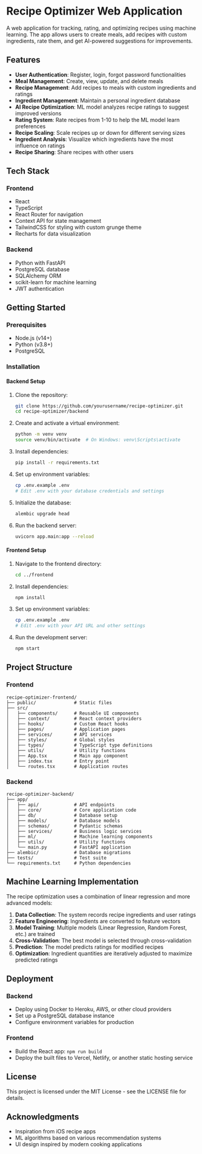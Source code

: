 # Recipe Optimizer Web Application

A web application for tracking, rating, and optimizing recipes using machine learning. The app allows users to create meals, add recipes with custom ingredients, rate them, and get AI-powered suggestions for improvements.

## Features

- **User Authentication**: Register, login, forgot password functionalities
- **Meal Management**: Create, view, update, and delete meals
- **Recipe Management**: Add recipes to meals with custom ingredients and ratings
- **Ingredient Management**: Maintain a personal ingredient database
- **AI Recipe Optimization**: ML model analyzes recipe ratings to suggest improved versions
- **Rating System**: Rate recipes from 1-10 to help the ML model learn preferences
- **Recipe Scaling**: Scale recipes up or down for different serving sizes
- **Ingredient Analysis**: Visualize which ingredients have the most influence on ratings
- **Recipe Sharing**: Share recipes with other users

## Tech Stack

### Frontend
- React
- TypeScript
- React Router for navigation
- Context API for state management
- TailwindCSS for styling with custom grunge theme
- Recharts for data visualization

### Backend
- Python with FastAPI
- PostgreSQL database
- SQLAlchemy ORM
- scikit-learn for machine learning
- JWT authentication

## Getting Started

### Prerequisites
- Node.js (v14+)
- Python (v3.8+)
- PostgreSQL

### Installation

#### Backend Setup
1. Clone the repository:
   ```bash
   git clone https://github.com/yourusername/recipe-optimizer.git
   cd recipe-optimizer/backend
   ```

2. Create and activate a virtual environment:
   ```bash
   python -m venv venv
   source venv/bin/activate  # On Windows: venv\Scripts\activate
   ```

3. Install dependencies:
   ```bash
   pip install -r requirements.txt
   ```

4. Set up environment variables:
   ```bash
   cp .env.example .env
   # Edit .env with your database credentials and settings
   ```

5. Initialize the database:
   ```bash
   alembic upgrade head
   ```

6. Run the backend server:
   ```bash
   uvicorn app.main:app --reload
   ```

#### Frontend Setup
1. Navigate to the frontend directory:
   ```bash
   cd ../frontend
   ```

2. Install dependencies:
   ```bash
   npm install
   ```

3. Set up environment variables:
   ```bash
   cp .env.example .env
   # Edit .env with your API URL and other settings
   ```

4. Run the development server:
   ```bash
   npm start
   ```

## Project Structure

### Frontend
```
recipe-optimizer-frontend/
├── public/              # Static files
├── src/
│   ├── components/      # Reusable UI components
│   ├── context/         # React context providers
│   ├── hooks/           # Custom React hooks
│   ├── pages/           # Application pages
│   ├── services/        # API services
│   ├── styles/          # Global styles
│   ├── types/           # TypeScript type definitions
│   ├── utils/           # Utility functions
│   ├── App.tsx          # Main app component
│   ├── index.tsx        # Entry point
│   └── routes.tsx       # Application routes
```

### Backend
```
recipe-optimizer-backend/
├── app/
│   ├── api/             # API endpoints
│   ├── core/            # Core application code
│   ├── db/              # Database setup
│   ├── models/          # Database models
│   ├── schemas/         # Pydantic schemas
│   ├── services/        # Business logic services
│   ├── ml/              # Machine learning components
│   ├── utils/           # Utility functions
│   └── main.py          # FastAPI application
├── alembic/             # Database migrations
├── tests/               # Test suite
└── requirements.txt     # Python dependencies
```

## Machine Learning Implementation

The recipe optimization uses a combination of linear regression and more advanced models:

1. **Data Collection**: The system records recipe ingredients and user ratings
2. **Feature Engineering**: Ingredients are converted to feature vectors
3. **Model Training**: Multiple models (Linear Regression, Random Forest, etc.) are trained
4. **Cross-Validation**: The best model is selected through cross-validation
5. **Prediction**: The model predicts ratings for modified recipes
6. **Optimization**: Ingredient quantities are iteratively adjusted to maximize predicted ratings

## Deployment

### Backend
- Deploy using Docker to Heroku, AWS, or other cloud providers
- Set up a PostgreSQL database instance
- Configure environment variables for production

### Frontend
- Build the React app: `npm run build`
- Deploy the built files to Vercel, Netlify, or another static hosting service

## License

This project is licensed under the MIT License - see the LICENSE file for details.

## Acknowledgments

- Inspiration from iOS recipe apps
- ML algorithms based on various recommendation systems
- UI design inspired by modern cooking applications
